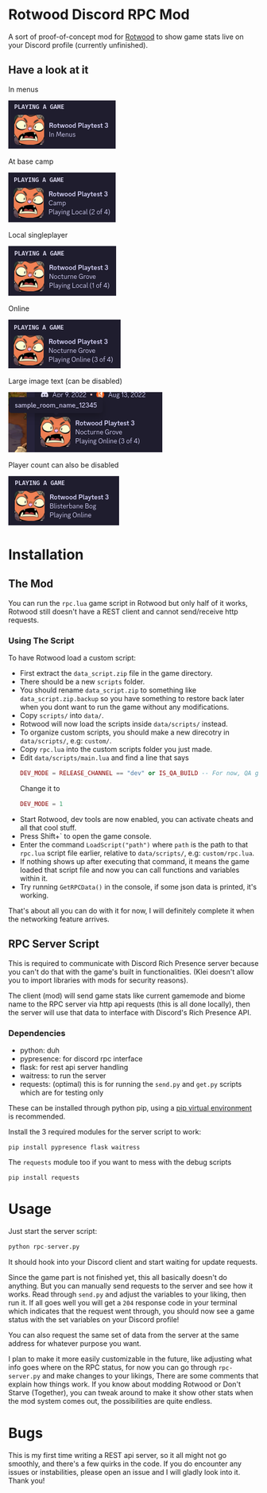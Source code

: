 # Rotwood Discord RPC Mod
A sort of proof-of-concept mod for [Rotwood](https://store.steampowered.com/app/2015270/Rotwood/) to show game stats live on your Discord profile (currently unfinished).

## Have a look at it

In menus

![menu](images/menu.png)

At base camp 

![camp](images/camp.png)

Local singleplayer

![local](images/local.png)

Online

![online](images/full%20online%203%20of%204.png)

Large image text (can be disabled)

![largeimagetext](images/full%20online%203%20of%204%20with%20large%20image%20tooltip.png)

Player count can also be disabled

![playercount](images/online%20without%20player%20count.png)

# Installation
## The Mod
You can run the `rpc.lua` game script in Rotwood but only half of it works, Rotwood still doesn't have a REST client and cannot send/receive http requests.
### Using The Script
To have Rotwood load a custom script:
- First extract the `data_script.zip` file in the game directory.
- There should be a new `scripts` folder.
- You should rename `data_script.zip` to something like `data_script.zip.backup` so you have something to restore back later when you dont want to run the game without any modifications.
- Copy `scripts/` into `data/`.
- Rotwood will now load the scripts inside `data/scripts/` instead.
- To organize custom scripts, you should make a new direcotry in `data/scripts/`, e.g: `custom/`.
- Copy `rpc.lua` into the custom scripts folder you just made.
- Edit `data/scripts/main.lua` and find a line that says
    ```lua
    DEV_MODE = RELEASE_CHANNEL == "dev" or IS_QA_BUILD -- For now, QA gets debug tools everywhere.
    ```
    Change it to
    ```lua
    DEV_MODE = 1
    ```
- Start Rotwood, dev tools are now enabled, you can activate cheats and all that cool stuff.
- Press Shift+\` to open the game console.
- Enter the command `LoadScript("path")` where `path` is the path to that `rpc.lua` script file earlier, relative to `data/scripts/`, e.g: `custom/rpc.lua`.
- If nothing shows up after executing that command, it means the game loaded that script file and now you can call functions and variables within it.
- Try running `GetRPCData()` in the console, if some json data is printed, it's working.

That's about all you can do with it for now, I will definitely complete it when the networking feature arrives.

## RPC Server Script
This is required to communicate with Discord Rich Presence server because you can't do that with the game's built in functionalities. (Klei doesn't allow you to import libraries with mods for security reasons).

The client (mod) will send game stats like current gamemode and biome name to the RPC server via http api requests (this is all done locally), then the server will use that data to interface with Discord's Rich Presence API.

### Dependencies
- python: duh
- pypresence: for discord rpc interface
- flask: for rest api server handling
- waitress: to run the server
- requests: (optimal) this is for running the `send.py` and `get.py` scripts which are for testing only

These can be installed through python pip, using a [pip virtual environment](https://packaging.python.org/en/latest/guides/installing-using-pip-and-virtual-environments/) is recommended.

Install the 3 required modules for the server script to work:

```shell
pip install pypresence flask waitress
```

The `requests` module too if you want to mess with the debug scripts

```shell
pip install requests
```

# Usage

Just start the server script:

```py
python rpc-server.py
```

It should hook into your Discord client and start waiting for update requests.

Since the game part is not finished yet, this all basically doesn't do anything. But you can manually send requests to the server and see how it works. Read through `send.py` and adjust the variables to your liking, then run it. If all goes well you will get a `204` response code in your terminal which indicates that the request went through, you should now see a game status with the set variables on your Discord profile!

You can also request the same set of data from the server at the same address for whatever purpose you want.

I plan to make it more easily customizable in the future, like adjusting what info goes where on the RPC status, for now you can go through `rpc-server.py` and make changes to your likings, There are some comments that explain how things work. If you know about modding Rotwood or Don't Starve (Together), you can tweak around to make it show other stats when the mod system comes out, the possibilities are quite endless.

# Bugs

This is my first time writing a REST api server, so it all might not go smoothly, and there's a few quirks in the code. If you do encounter any issues or instabilities, please open an issue and I will gladly look into it. Thank you!
